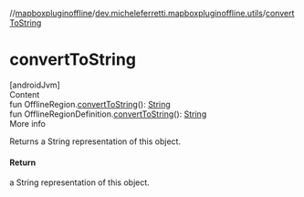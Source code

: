 //[mapboxpluginoffline](../../index.md)/[dev.micheleferretti.mapboxpluginoffline.utils](index.md)/[convertToString](convert-to-string.md)



# convertToString  
[androidJvm]  
Content  
fun OfflineRegion.[convertToString](convert-to-string.md)(): [String](https://kotlinlang.org/api/latest/jvm/stdlib/kotlin/-string/index.html)  
fun OfflineRegionDefinition.[convertToString](convert-to-string.md)(): [String](https://kotlinlang.org/api/latest/jvm/stdlib/kotlin/-string/index.html)  
More info  


Returns a String representation of this object.



#### Return  


a String representation of this object.

  



